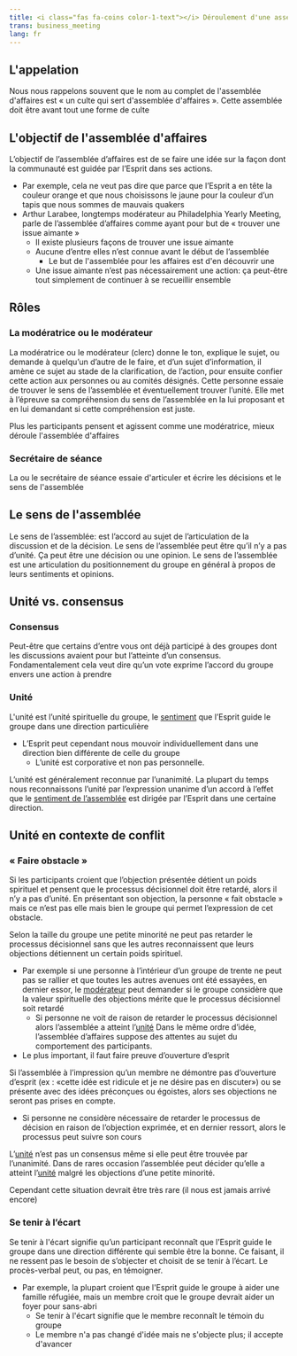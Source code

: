 ```yaml
---
title: <i class="fas fa-coins color-1-text"></i> Déroulement d'une assemblée d'affaires <i class="fas fa-pencil-alt fa-fw color-1-dark-text"></i>
trans: business_meeting
lang: fr
---
```

## L'appelation
Nous nous rappelons souvent que le nom au complet de l'assemblée d'affaires est « un culte qui sert d'assemblée d'affaires ». Cette assemblée doit être avant tout une forme de culte
## L'objectif de l'assemblée d'affaires
L’objectif de l’assemblée d’affaires est de se faire une idée sur la façon dont la communauté est guidée par l’Esprit dans ses actions. 

* Par exemple, cela ne veut pas dire que parce que l’Esprit a en tête la couleur orange et que nous choisissons le jaune pour la couleur d’un tapis que nous sommes de mauvais quakers
* Arthur Larabee, longtemps modérateur au Philadelphia Yearly Meeting, parle de l’assemblée d’affaires comme ayant pour but de « trouver une issue aimante »
  * Il existe plusieurs façons de trouver une issue aimante
  * Aucune d’entre elles n’est connue avant le début de l’assemblée
    * Le but de l'assemblée pour les affaires est d'en découvrir une
  * Une issue aimante n’est pas nécessairement une action: ça peut-être tout simplement de continuer à se recueillir ensemble

## Rôles <i class="fas fa-theater-masks fa-fw color-1-text"></i>
### La modératrice ou le modérateur <span class="stanchor"><a name="clerc"></a></span>
La modératrice ou le modérateur (clerc) donne le ton, explique le sujet, ou demande à quelqu’un d’autre de le faire, et d’un sujet d’information, il amène ce sujet au stade de la clarification, de l’action, pour ensuite confier cette action aux personnes ou au comités désignés. Cette personne essaie de trouver le sens de l’assemblée et éventuellement trouver l’unité. Elle met à l’épreuve sa compréhension du sens de l’assemblée en la lui proposant et en lui demandant si cette compréhension est juste.

Plus les participants pensent et agissent comme une modératrice, mieux déroule l'assemblée d'affaires

### Secrétaire de séance
La ou le secrétaire de séance essaie d'articuler et écrire les décisions et le sens de l'assemblée

## Le sens de l'assemblée <span class="stanchor"><a name="sens"></a></span>
Le sens de l’assemblée: est l’accord au sujet de l’articulation de la discussion et de la décision. Le sens de l’assemblée peut être qu’il n’y a pas d’unité. Ça peut être une décision ou une opinion. Le sens de l’assemblée est une articulation du positionnement du groupe en général à propos de leurs sentiments et opinions.

## Unité vs. consensus
### Consensus
Peut-être que certains d’entre vous ont déjà participé à des groupes dont les discussions avaient pour but l’atteinte d’un consensus. Fondamentalement cela veut dire qu’un vote exprime l’accord du groupe envers une action à prendre
### Unité <span class="stanchor"><a name="unité"></a></span> 
L'unité est l’unité spirituelle du groupe, le [sentiment](#sens) que l’Esprit guide le groupe dans une direction particulière
* L’Esprit peut cependant nous mouvoir individuellement dans une direction bien différente de celle du groupe
  * L’unité est corporative et non pas personnelle. 

L’unité est généralement reconnue par l’unanimité. La plupart du temps nous reconnaissons l’unité par l’expression unanime d’un accord à l’effet que le [sentiment de l’assemblée](#sens) est dirigée par l’Esprit dans une certaine direction.

## Unité en contexte de conflit
### « Faire obstacle »
Si les participants croient que l’objection présentée détient un poids spirituel et pensent que le processus décisionnel doit être retardé, alors il n’y a pas d’unité. En présentant son objection, la personne « fait obstacle » mais ce n’est pas elle mais bien le groupe qui permet l’expression de cet obstacle. 

Selon la taille du groupe une petite minorité ne peut pas retarder le processus décisionnel sans que les autres reconnaissent que leurs objections détiennent un certain poids spirituel. 
* Par exemple si une personne à l’intérieur d’un groupe de trente ne peut pas se rallier et que toutes les autres avenues ont été essayées, en dernier essor, le [modérateur](#clerc) peut demander si le groupe considère que la valeur spirituelle des objections mérite que le processus décisionnel soit retardé
  * Si personne ne voit de raison de retarder le processus décisionnel alors l’assemblée a atteint l’[unité](#unité)
Dans le même ordre d’idée, l’assemblée d’affaires suppose des attentes au sujet du comportement des participants. 
* Le plus important, il faut faire preuve d’ouverture d’esprit

Si l’assemblée à l’impression qu’un membre ne démontre pas d’ouverture d’esprit (ex : «cette idée est ridicule et je ne désire pas en discuter») ou se présente avec des idées préconçues ou égoistes, alors ses objections ne seront pas prises en compte. 
* Si personne ne considère nécessaire de retarder le processus de décision en raison de l’objection exprimée, et en dernier ressort, alors le processus peut suivre son cours

L’[unité](#unité) n’est pas un consensus même si elle peut être trouvée par l’unanimité. Dans de rares occasion l’assemblée peut décider qu’elle a atteint l’[unité](#unité) malgré les objections d’une petite minorité. 

Cependant cette situation devrait être très rare (il nous est jamais arrivé encore)

### Se tenir à l’écart
Se tenir à l'écart signifie qu’un participant reconnaît que l’Esprit guide le groupe dans une direction différente qui semble être la bonne. Ce faisant, il ne ressent pas le besoin de s’objecter et choisit de se tenir à l’écart. Le procès-verbal peut, ou pas, en témoigner. 

* Par exemple, la plupart croient que l'Esprit guide le groupe à aider une famille réfugiée, mais un membre croit que le groupe devrait aider un foyer pour sans-abri
  * Se tenir à l'écart signifie que le membre reconnaît le témoin du groupe
  * Le membre n'a pas changé d'idée mais ne s'objecte plus; il accepte d'avancer

